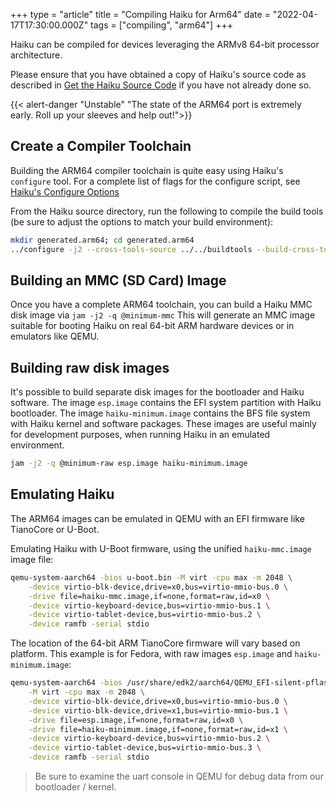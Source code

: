 +++
type = "article"
title = "Compiling Haiku for Arm64"
date = "2022-04-17T17:30:00.000Z"
tags = ["compiling", "arm64"]
+++

Haiku can be compiled for devices leveraging the ARMv8 64-bit processor architecture.

Please ensure that you have obtained a copy of Haiku's source code as described in
[Get the Haiku Source Code](https://www.haiku-os.org/guides/building/get-source-git) 
if you have not already done so.

{{< alert-danger "Unstable" "The state of the ARM64 port is extremely early. Roll up your sleeves and help out!">}}

## Create a Compiler Toolchain

Building the ARM64 compiler toolchain is quite easy using Haiku's ```configure``` tool.
For a complete list of flags for the configure script, see [Haiku's Configure Options](/guides/building/configure)

From the Haiku source directory, run the following to compile
the build tools (be sure to adjust the options to match your build environment):

```sh
mkdir generated.arm64; cd generated.arm64
../configure -j2 --cross-tools-source ../../buildtools --build-cross-tools arm64
```

## Building an MMC (SD Card) Image

Once you have a complete ARM64 toolchain, you can build a Haiku MMC disk image via ``jam -j2 -q @minimum-mmc``
This will generate an MMC image suitable for booting Haiku on real 64-bit ARM hardware devices or in emulators like QEMU.

## Building raw disk images

It's possible to build separate disk images for the bootloader and Haiku software. The image ``esp.image`` contains the EFI system partition with Haiku bootloader.
The image ``haiku-minimum.image`` contains the BFS file system with Haiku kernel and software packages. These images are useful mainly for development purposes,
when running Haiku in an emulated environment.

```sh
jam -j2 -q @minimum-raw esp.image haiku-minimum.image
```

## Emulating Haiku

The ARM64 images can be emulated in QEMU with an EFI firmware like TianoCore or U-Boot.

Emulating Haiku with U-Boot firmware, using the unified ``haiku-mmc.image`` image file:

```sh
qemu-system-aarch64 -bios u-boot.bin -M virt -cpu max -m 2048 \
    -device virtio-blk-device,drive=x0,bus=virtio-mmio-bus.0 \
	-drive file=haiku-mmc.image,if=none,format=raw,id=x0 \
	-device virtio-keyboard-device,bus=virtio-mmio-bus.1 \
	-device virtio-tablet-device,bus=virtio-mmio-bus.2 \
	-device ramfb -serial stdio
```

The location of the 64-bit ARM TianoCore firmware will vary based on platform. This example is for Fedora, with raw images ``esp.image`` and ``haiku-minimum.image``:

```sh
qemu-system-aarch64 -bios /usr/share/edk2/aarch64/QEMU_EFI-silent-pflash.raw \
    -M virt -cpu max -m 2048 \
    -device virtio-blk-device,drive=x0,bus=virtio-mmio-bus.0 \
    -device virtio-blk-device,drive=x1,bus=virtio-mmio-bus.1 \
    -drive file=esp.image,if=none,format=raw,id=x0 \
    -drive file=haiku-minimum.image,if=none,format=raw,id=x1 \
	-device virtio-keyboard-device,bus=virtio-mmio-bus.2 \
	-device virtio-tablet-device,bus=virtio-mmio-bus.3 \
	-device ramfb -serial stdio
```

> Be sure to examine the uart console in QEMU for debug data from our bootloader / kernel.

